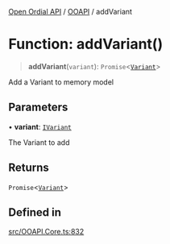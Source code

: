 [Open Ordial API](../../README.md) / [OOAPI](../README.md) / addVariant

# Function: addVariant()

> **addVariant**(`variant`): `Promise`\<[`Variant`](../classes/Variant.md)\>

Add a Variant to memory model

## Parameters

• **variant**: [`IVariant`](../interfaces/IVariant.md)

The Variant to add

## Returns

`Promise`\<[`Variant`](../classes/Variant.md)\>

## Defined in

[src/OOAPI.Core.ts:832](https://github.com/open-ordinal/open-ordinal-api/blob/e5d3b68402ab6ae1542219b48b6d5e3ee2104984/src/OOAPI.Core.ts#L832)

